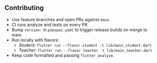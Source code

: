 ## Contributing

- Use feature branches and open PRs against `main`.
- CI runs analyze and tests on every PR.
- Bump `version:` in `pubspec.yaml` to trigger release builds on merge to main.
- Run locally with flavors:
  - Student: `flutter run --flavor student -t lib/main_student.dart`
  - Teacher: `flutter run --flavor teacher -t lib/main_teacher.dart`
- Keep code formatted and passing `flutter analyze`.
